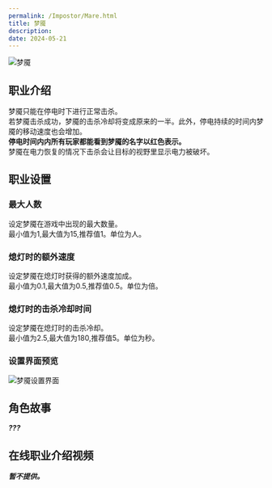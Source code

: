 ```yaml
---
permalink: /Impostor/Mare.html
title: 梦魇
description:
date: 2024-05-21
---
```

![梦魇](https://cn-sy1.rains3.com/xtremewave/Mare.png)
## 职业介绍
梦魇只能在停电时下进行正常击杀。<br>
若梦魇击杀成功，梦魇的击杀冷却将变成原来的一半。此外，停电持续的时间内梦魇的移动速度也会增加。<br>
**停电时间内内所有玩家都能看到梦魇的名字以红色表示。**<br>
梦魇在电力恢复的情况下击杀会让目标的视野里显示电力被破坏。
## 职业设置
### 最大人数
设定梦魇在游戏中出现的最大数量。<br>
最小值为1,最大值为15,推荐值1。单位为人。
### 熄灯时的额外速度
设定梦魇在熄灯时获得的额外速度加成。<br>
最小值为0.1,最大值为0.5,推荐值0.5。单位为倍。
### 熄灯时的击杀冷却时间
设定梦魇在熄灯时的击杀冷却。<br>
最小值为2.5,最大值为180,推荐值5。单位为秒。
### 设置界面预览
![梦魇设置界面](https://cn-sy1.rains3.com/xtremewave/Mare-OptUI.png)
## 角色故事
***???***
## 在线职业介绍视频
***暂不提供。***